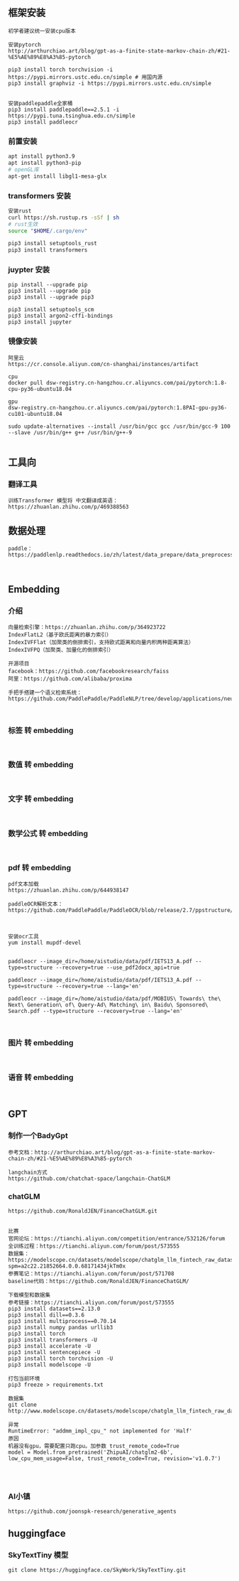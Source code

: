 ## 框架安装
```
初学者建议统一安装cpu版本

安装pytorch
http://arthurchiao.art/blog/gpt-as-a-finite-state-markov-chain-zh/#21-%E5%AE%89%E8%A3%85-pytorch

pip3 install torch torchvision -i https://pypi.mirrors.ustc.edu.cn/simple # 用国内源
pip3 install graphviz -i https://pypi.mirrors.ustc.edu.cn/simple


安装paddlepaddle全家桶
pip3 install paddlepaddle==2.5.1 -i https://pypi.tuna.tsinghua.edu.cn/simple    
pip3 install paddleocr
```

### 前置安装
```bash
apt install python3.9
apt install python3-pip
# openGL库
apt-get install libgl1-mesa-glx


```

### transformers 安装
```bash
安装rust
curl https://sh.rustup.rs -sSf | sh
# rust生效
source "$HOME/.cargo/env"

pip3 install setuptools_rust
pip3 install transformers

```

### juypter 安装
```
pip install --upgrade pip
pip3 install --upgrade pip
pip3 install --upgrade pip3

pip3 install setuptools_scm
pip3 install argon2-cffi-bindings
pip3 install jupyter

```

### 镜像安装
```
阿里云
https://cr.console.aliyun.com/cn-shanghai/instances/artifact

cpu
docker pull dsw-registry.cn-hangzhou.cr.aliyuncs.com/pai/pytorch:1.8-cpu-py36-ubuntu18.04

gpu
dsw-registry.cn-hangzhou.cr.aliyuncs.com/pai/pytorch:1.8PAI-gpu-py36-cu101-ubuntu18.04

sudo update-alternatives --install /usr/bin/gcc gcc /usr/bin/gcc-9 100 --slave /usr/bin/g++ g++ /usr/bin/g++-9


```

## 工具向
### 翻译工具
```
训练Transformer 模型将 中文翻译成英语：https://zhuanlan.zhihu.com/p/469388563

```

## 数据处理
```
paddle：https://paddlenlp.readthedocs.io/zh/latest/data_prepare/data_preprocess.html



```





## Embedding
### 介绍
```
向量检索引擎：https://zhuanlan.zhihu.com/p/364923722
IndexFlatL2（基于欧氏距离的暴力索引）
IndexIVFFlat（加聚类的倒排索引，支持欧式距离和向量内积两种距离算法）
IndexIVFPQ（加聚类、加量化的倒排索引）

开源项目
facebook：https://github.com/facebookresearch/faiss
阿里：https://github.com/alibaba/proxima

手把手搭建一个语义检索系统：https://github.com/PaddlePaddle/PaddleNLP/tree/develop/applications/neural_search



```
### 标签 转 embedding
```


```

### 数值 转 embedding
```


```
### 文字 转 embedding
```


```
### 数学公式 转 embedding
```


```
### pdf 转 embedding
```
pdf文本加载
https://zhuanlan.zhihu.com/p/644938147

paddleOCR解析文本：https://github.com/PaddlePaddle/PaddleOCR/blob/release/2.7/ppstructure/docs/quickstart.md



安装ocr工具
yum install mupdf-devel


paddleocr --image_dir=/home/aistudio/data/pdf/IETS13_A.pdf --type=structure --recovery=true --use_pdf2docx_api=true

paddleocr --image_dir=/home/aistudio/data/pdf/IETS13_A.pdf --type=structure --recovery=true --lang='en'

paddleocr --image_dir=/home/aistudio/data/pdf/MOBIUS\ Towards\ the\ Next\ Generation\ of\ Query-Ad\ Matching\ in\ Baidu\ Sponsored\ Search.pdf --type=structure --recovery=true --lang='en'



```
### 图片 转 embedding
```


```
### 语音 转 embedding
```


```



## GPT
### 制作一个BadyGpt
```
参考文档：http://arthurchiao.art/blog/gpt-as-a-finite-state-markov-chain-zh/#21-%E5%AE%89%E8%A3%85-pytorch

langchain方式
https://github.com/chatchat-space/langchain-ChatGLM

```

### chatGLM
```
https://github.com/RonaldJEN/FinanceChatGLM.git


比赛
官网论坛：https://tianchi.aliyun.com/competition/entrance/532126/forum
全训练过程：https://tianchi.aliyun.com/forum/post/573555
数据集：https://modelscope.cn/datasets/modelscope/chatglm_llm_fintech_raw_dataset/summary?spm=a2c22.21852664.0.0.68171434jkTm0x
参赛笔记：https://tianchi.aliyun.com/forum/post/571708
baseline代码：https://github.com/RonaldJEN/FinanceChatGLM/

下载模型和数据集
参考链接：https://tianchi.aliyun.com/forum/post/573555
pip3 install datasets==2.13.0
pip3 install dill==0.3.6
pip3 install multiprocess==0.70.14
pip3 install numpy pandas urllib3
pip3 install torch
pip3 install transformers -U
pip3 install accelerate -U
pip3 install sentencepiece -U
pip3 install torch torchvision -U
pip3 install modelscope -U 

打包当前环境
pip3 freeze > requirements.txt

数据集
git clone http://www.modelscope.cn/datasets/modelscope/chatglm_llm_fintech_raw_dataset.git

异常
RuntimeError: "addmm_impl_cpu_" not implemented for 'Half'
原因
机器没有gpu，需要配置只跑cpu。加参数 trust_remote_code=True
model = Model.from_pretrained('ZhipuAI/chatglm2-6b', low_cpu_mem_usage=False, trust_remote_code=True, revision='v1.0.7')




```

### AI小镇
```
https://github.com/joonspk-research/generative_agents

```

## huggingface
### SkyTextTiny 模型
```
git clone https://huggingface.co/SkyWork/SkyTextTiny.git    


```

### 
```

```

### 
```

```

### 
```

```

### 
```

```

### 
```

```

### 
```

```

### 
```

```

### 
```

```

### 
```

```

### 
```

```

### 
```

```

### 
```

```

### 
```

```

### 
```

```

### 
```

```

### 
```

```

### 
```

```

### 
```

```

### 
```

```

### 
```

```

### 
```

```

### 
```

```

### 
```

```

### 
```

```

### 
```

```

### 
```

```

### 
```

```

### 
```

```

### 
```

```

### 
```

```

### 
```

```

### 
```

```

### 
```

```

### 
```

```

### 
```

```

### 
```

```

### 
```

```

### 
```

```

### 
```

```

### 
```

```

### 
```

```

### 
```

```

### 
```

```

### 
```

```

### 
```

```

### 
```

```

### 
```

```

### 
```

```

### 
```

```

### 
```

```

### 
```

```

### 
```

```

### 
```

```

### 
```

```

### 
```

```

### 
```

```

### 
```

```

### 
```

```

### 
```

```

### 
```

```

### 
```

```

### 
```

```

### 
```

```

### 
```

```

### 
```

```

### 
```

```

### 
```

```

### 
```

```

### 
```

```

### 
```

```

### 
```

```

### 
```

```

### 
```

```

### 
```

```

### 
```

```

### 
```

```

### 
```

```

### 
```

```

### 
```

```

### 
```

```

### 
```

```

### 
```

```

### 
```

```

### 
```

```

### 
```

```

### 
```

```

## 从0到1安装
```bash
ubuntu
apt-get update
apt install -y gcc-9 g++-9 -y

# python3
apt install -y python3.8
apt install -y python3-pip
# openGL库
apt-get install -y libgl1-mesa-glx

# pytorch
pip3 install torch torchvision -i https://pypi.mirrors.ustc.edu.cn/simple # 用国内源
pip3 install graphviz -i https://pypi.mirrors.ustc.edu.cn/simple

# huggingface
pip3 install setuptools_rust
pip3 install transformers

# juypter
pip3 install setuptools_scm
pip3 install argon2-cffi-bindings
pip3 install jupyter

# paddlepaddle 全家桶
pip3 install paddlepaddle==2.5.1 -i https://pypi.tuna.tsinghua.edu.cn/simple
pip3 install paddleocr
pip3 install visualdl==2.4.0  
pip3 install flask-babel==1.0.0
pip3 install paddlenlp -i https://pypi.tuna.tsinghua.edu.cn/simple    

# embedding
pip3 install fastNLP  


# modelscope
pip3 install numpy pandas urllib3
pip3 install datasets==2.13.0
pip3 install dill==0.3.6
pip3 install multiprocess==0.70.14
pip3 install accelerate -U
pip3 install sentencepiece -U
pip3 install modelscope -U 



# 打包当前环境
pip3 freeze > requirements.txt

```
